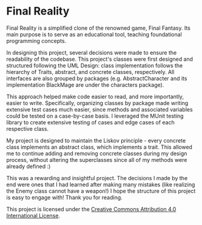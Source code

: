 # Final Reality

Final Reality is a simplified clone of the renowned game, Final Fantasy. Its main purpose is to
serve as an educational tool, teaching foundational programming concepts.

In designing this project, several decisions were made to ensure the readability of the codebase. This project's classes were first designed and structured following the UML Design: class implementation follows the hierarchy of Traits, abstract, and concrete classes, respectively. All interfaces are also grouped by packages (e.g. AbstractCharacter and its implementation BlackMage are under the characters package).

This approach helped make code easier to read, and more importantly, easier to write. Specifically, organizing classes by package made writing extensive test cases much easier, since methods and associated variables could be tested on a case-by-case basis. I leveraged the MUnit testing library to create extensive testing of cases and edge cases of each respective class.

My project is designed to maintain the Liskov principle - every concrete class implements an abstract class, which implements a trait. This allowed me to continue adding and removing concrete classes during my design process, without altering the superclasses since all of my methods were already defined :)

This was a rewarding and insightful project. The decisions I made by the end were ones that I had learned after making many mistakes (like realizing the Enemy class cannot have a weapon!) I hope the structure of this project is easy to engage with! Thank you for reading.

This project is licensed under the
[Creative Commons Attribution 4.0 International License](https://creativecommons.org/licenses/by/4.0/).
